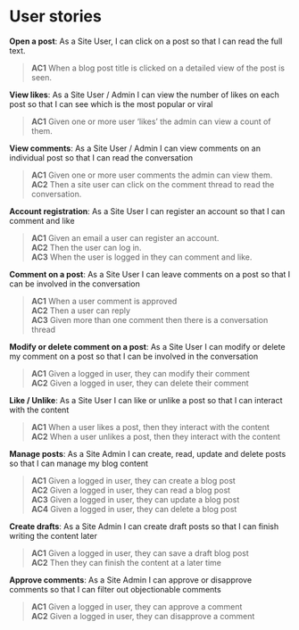 # User stories

**Open a post**: As a Site User, I can click on a post so that I can read the full text.  
> **AC1** When a blog post title is clicked on a detailed view of the post is seen.  

**View likes**: As a Site User / Admin I can view the number of likes on each post so that I can see which is the most popular or viral  
> **AC1** Given one or more user ‘likes’ the admin can view a count of them.  

**View comments**: As a Site User / Admin I can view comments on an individual post so that I can read the conversation  
> **AC1** Given one or more user comments the admin can view them.  
> **AC2** Then a site user can click on the comment thread to read the conversation.  

**Account registration**: As a Site User I can register an account so that I can comment and like  
> **AC1** Given an email a user can register an account.  
> **AC2** Then the user can log in.  
> **AC3** When the user is logged in they can comment and like.  

**Comment on a post**: As a Site User I can leave comments on a post so that I can be involved in the conversation  
> **AC1** When a user comment is approved  
> **AC2** Then a user can reply  
> **AC3** Given more than one comment then there is a conversation thread  

**Modify or delete comment on a post**: As a Site User I can modify or delete my comment on a post so that I can be involved in the conversation  
> **AC1** Given a logged in user, they can modify their comment  
> **AC2** Given a logged in user, they can delete their comment  

**Like / Unlike**: As a Site User I can like or unlike a post so that I can interact with the content  
> **AC1** When a user likes a post, then they interact with the content  
> **AC2** When a user unlikes a post, then they interact with the content  

**Manage posts**: As a Site Admin I can create, read, update and delete posts so that I can manage my blog content  
> **AC1** Given a logged in user, they can create a blog post  
> **AC2** Given a logged in user, they can read a blog post  
> **AC3** Given a logged in user, they can update a blog post  
> **AC4** Given a logged in user, they can delete a blog post  

**Create drafts**: As a Site Admin I can create draft posts so that I can finish writing the content later  
> **AC1** Given a logged in user, they can save a draft blog post  
> **AC2** Then they can finish the content at a later time  

**Approve comments**: As a Site Admin I can approve or disapprove comments so that I can filter out objectionable comments  
> **AC1** Given a logged in user, they can approve a comment  
> **AC2** Given a logged in user, they can disapprove a comment  
